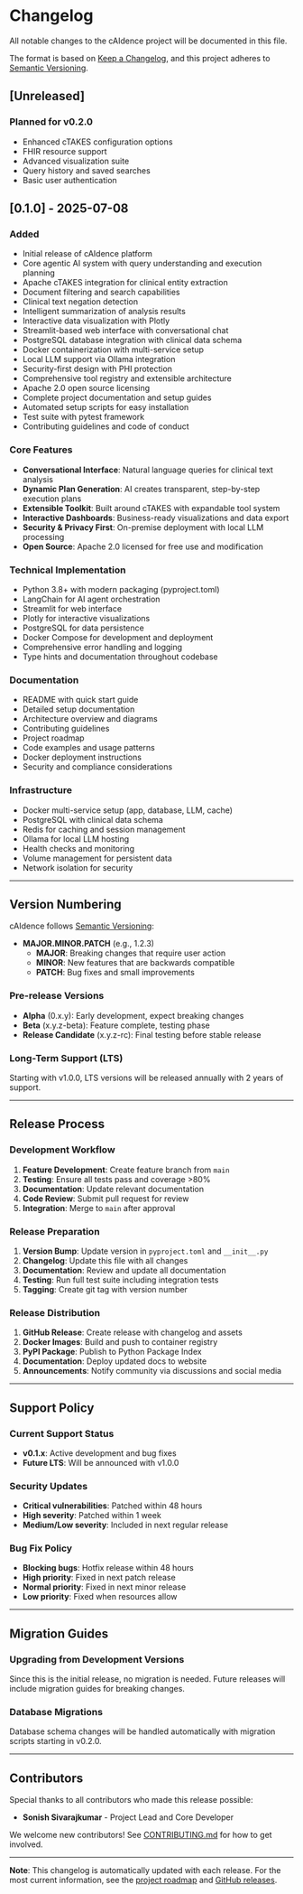 # Changelog

All notable changes to the cAIdence project will be documented in this file.

The format is based on [Keep a Changelog](https://keepachangelog.com/en/1.0.0/),
and this project adheres to [Semantic Versioning](https://semver.org/spec/v2.0.0.html).

## [Unreleased]

### Planned for v0.2.0
- Enhanced cTAKES configuration options
- FHIR resource support
- Advanced visualization suite
- Query history and saved searches
- Basic user authentication

## [0.1.0] - 2025-07-08

### Added
- Initial release of cAIdence platform
- Core agentic AI system with query understanding and execution planning
- Apache cTAKES integration for clinical entity extraction
- Document filtering and search capabilities
- Clinical text negation detection
- Intelligent summarization of analysis results
- Interactive data visualization with Plotly
- Streamlit-based web interface with conversational chat
- PostgreSQL database integration with clinical data schema
- Docker containerization with multi-service setup
- Local LLM support via Ollama integration
- Security-first design with PHI protection
- Comprehensive tool registry and extensible architecture
- Apache 2.0 open source licensing
- Complete project documentation and setup guides
- Automated setup scripts for easy installation
- Test suite with pytest framework
- Contributing guidelines and code of conduct

### Core Features
- **Conversational Interface**: Natural language queries for clinical text analysis
- **Dynamic Plan Generation**: AI creates transparent, step-by-step execution plans
- **Extensible Toolkit**: Built around cTAKES with expandable tool system
- **Interactive Dashboards**: Business-ready visualizations and data export
- **Security & Privacy First**: On-premise deployment with local LLM processing
- **Open Source**: Apache 2.0 licensed for free use and modification

### Technical Implementation
- Python 3.8+ with modern packaging (pyproject.toml)
- LangChain for AI agent orchestration
- Streamlit for web interface
- Plotly for interactive visualizations
- PostgreSQL for data persistence
- Docker Compose for development and deployment
- Comprehensive error handling and logging
- Type hints and documentation throughout codebase

### Documentation
- README with quick start guide
- Detailed setup documentation
- Architecture overview and diagrams
- Contributing guidelines
- Project roadmap
- Code examples and usage patterns
- Docker deployment instructions
- Security and compliance considerations

### Infrastructure
- Docker multi-service setup (app, database, LLM, cache)
- PostgreSQL with clinical data schema
- Redis for caching and session management
- Ollama for local LLM hosting
- Health checks and monitoring
- Volume management for persistent data
- Network isolation for security

---

## Version Numbering

cAIdence follows [Semantic Versioning](https://semver.org/):

- **MAJOR.MINOR.PATCH** (e.g., 1.2.3)
  - **MAJOR**: Breaking changes that require user action
  - **MINOR**: New features that are backwards compatible
  - **PATCH**: Bug fixes and small improvements

### Pre-release Versions
- **Alpha** (0.x.y): Early development, expect breaking changes
- **Beta** (x.y.z-beta): Feature complete, testing phase
- **Release Candidate** (x.y.z-rc): Final testing before stable release

### Long-Term Support (LTS)
Starting with v1.0.0, LTS versions will be released annually with 2 years of support.

---

## Release Process

### Development Workflow
1. **Feature Development**: Create feature branch from `main`
2. **Testing**: Ensure all tests pass and coverage >80%
3. **Documentation**: Update relevant documentation
4. **Code Review**: Submit pull request for review
5. **Integration**: Merge to `main` after approval

### Release Preparation
1. **Version Bump**: Update version in `pyproject.toml` and `__init__.py`
2. **Changelog**: Update this file with all changes
3. **Documentation**: Review and update all documentation
4. **Testing**: Run full test suite including integration tests
5. **Tagging**: Create git tag with version number

### Release Distribution
1. **GitHub Release**: Create release with changelog and assets
2. **Docker Images**: Build and push to container registry
3. **PyPI Package**: Publish to Python Package Index
4. **Documentation**: Deploy updated docs to website
5. **Announcements**: Notify community via discussions and social media

---

## Support Policy

### Current Support Status
- **v0.1.x**: Active development and bug fixes
- **Future LTS**: Will be announced with v1.0.0

### Security Updates
- **Critical vulnerabilities**: Patched within 48 hours
- **High severity**: Patched within 1 week
- **Medium/Low severity**: Included in next regular release

### Bug Fix Policy
- **Blocking bugs**: Hotfix release within 48 hours
- **High priority**: Fixed in next patch release
- **Normal priority**: Fixed in next minor release
- **Low priority**: Fixed when resources allow

---

## Migration Guides

### Upgrading from Development Versions
Since this is the initial release, no migration is needed. Future releases will include migration guides for breaking changes.

### Database Migrations
Database schema changes will be handled automatically with migration scripts starting in v0.2.0.

---

## Contributors

Special thanks to all contributors who made this release possible:

- **Sonish Sivarajkumar** - Project Lead and Core Developer

We welcome new contributors! See [CONTRIBUTING.md](CONTRIBUTING.md) for how to get involved.

---

**Note**: This changelog is automatically updated with each release. For the most current information, see the [project roadmap](ROADMAP.md) and [GitHub releases](https://github.com/sonishsivarajkumar/cAIdence/releases).
